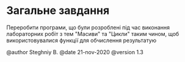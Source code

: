 # Загальне завдання

 Переробити програми, що були розроблені під час виконання лабораторних робіт з тем "Масиви" та "Цикли" таким чином, щоб використовувалися функції для обчислення результатую
  
@author Steghniy B.
@date 21-nov-2020
@version 1.3

